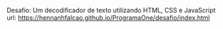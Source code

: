 Desafio: Um decodificador de texto utilizando HTML, CSS e JavaScript  
url: https://hennanhfalcao.github.io/ProgramaOne/desafio/index.html  
